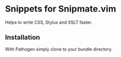 # Snippets for Snipmate.vim
Helps to write CSS, Stylus and XSLT faster.

## Installation
With Pathogen simply clone to your bundle directory.
